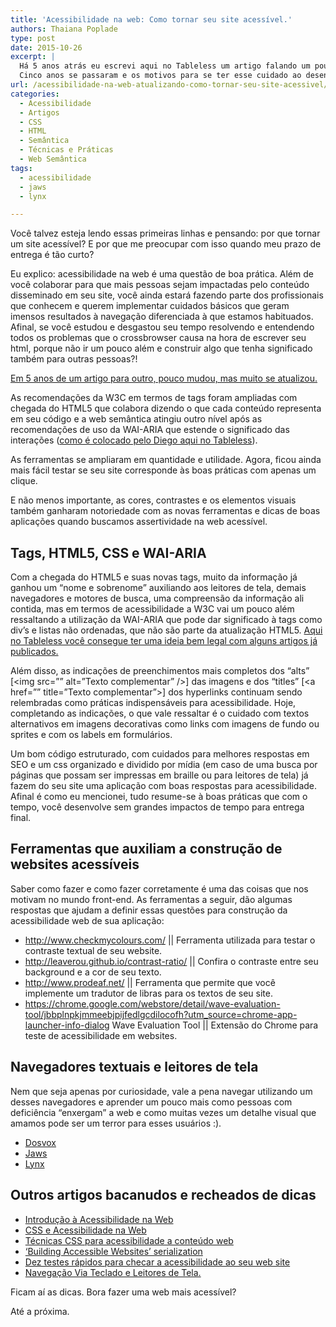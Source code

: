 ```yaml
---
title: 'Acessibilidade na web: Como tornar seu site acessível.'
authors: Thaiana Poplade
type: post
date: 2015-10-26
excerpt: |
  Há 5 anos atrás eu escrevi aqui no Tableless um artigo falando um pouco sobre acessibilidade na web.
  Cinco anos se passaram e os motivos para se ter esse cuidado ao desenvolver sua aplicação não mudaram, mas novas ferramentas surgiram para que você atenda cada vez mais às demandas dessa parcela da nossa sociedade que tem tanto direito de usufruir de seu website quanto as pessoas sem deficiência alguma.
url: /acessibilidade-na-web-atualizando-como-tornar-seu-site-acessivel/
categories:
  - Acessibilidade
  - Artigos
  - CSS
  - HTML
  - Semântica
  - Técnicas e Práticas
  - Web Semântica
tags:
  - acessibilidade
  - jaws
  - lynx

---
```

Você talvez esteja lendo essas primeiras linhas e pensando: por que tornar um site acessível? E por que me preocupar com isso quando meu prazo de entrega é tão curto?

Eu explico: acessibilidade na web é uma questão de boa prática. Além de você colaborar para que mais pessoas sejam impactadas pelo conteúdo disseminado em seu site, você ainda estará fazendo parte dos profissionais que conhecem e querem implementar cuidados básicos que geram imensos resultados à navegação diferenciada à que estamos habituados. Afinal, se você estudou e desgastou seu tempo resolvendo e entendendo todos os problemas que o crossbrowser causa na hora de escrever seu html, porque não ir um pouco além e construir algo que tenha significado também para outras pessoas?!

<a href="http://tableless.com.br/como-tornar-seu-website-acessivel/" target="_blank">Em 5 anos de um artigo para outro, pouco mudou, mas muito se atualizou.</a>

As recomendações da W3C em termos de tags foram ampliadas com chegada do HTML5 que colabora dizendo o que cada conteúdo representa em seu código e a web semântica atingiu outro nível após as recomendações de uso da WAI-ARIA que estende o significado das interações (<a href="http://tableless.com.br/wai-aria-estendendo-o-significado-das-interacoes/" target="_blank">como é colocado pelo Diego aqui no Tableless</a>).

As ferramentas se ampliaram em quantidade e utilidade. Agora, ficou ainda mais fácil testar se seu site corresponde às boas práticas com apenas um clique.

E não menos importante, as cores, contrastes e os elementos visuais também ganharam notoriedade com as novas ferramentas e dicas de boas aplicações quando buscamos assertividade na web acessível.

## Tags, HTML5, CSS e WAI-ARIA

Com a chegada do HTML5 e suas novas tags, muito da informação já ganhou um “nome e sobrenome” auxiliando aos leitores de tela, demais navegadores e motores de busca, uma compreensão da informação ali contida, mas em termos de acessibilidade a W3C vai um pouco além ressaltando a utilização da WAI-ARIA que pode dar significado à tags como div’s e listas não ordenadas, que não são parte da atualização HTML5. <a href="http://tableless.com.br/?s=wai-aria" target="_blank">Aqui no Tableless você consegue ter uma ideia bem legal com alguns artigos já publicados.</a>

Além disso, as indicações de preenchimentos mais completos dos “alts” [<img src=”” alt=”Texto complementar” />] das imagens e dos “titles” [<a href=”” title=”Texto complementar”></a>] dos hyperlinks continuam sendo relembradas como práticas indispensáveis para acessibilidade. Hoje, completando as indicações, o que vale ressaltar é o cuidado com textos alternativos em imagens decorativas como links com imagens de fundo ou sprites e com os labels em formulários.

Um bom código estruturado, com cuidados para melhores respostas em SEO e um css organizado e dividido por mídia (em caso de uma busca por páginas que possam ser impressas em braille ou para leitores de tela) já fazem do seu site uma aplicação com boas respostas para acessibilidade. Afinal é como eu mencionei, tudo resume-se à boas práticas que com o tempo, você desenvolve sem grandes impactos de tempo para entrega final.

## Ferramentas que auxiliam a construção de websites acessíveis

Saber como fazer e como fazer corretamente é uma das coisas que nos motivam no mundo front-end. As ferramentas a seguir, dão algumas respostas que ajudam a definir essas questões para construção da acessibilidade web de sua aplicação:

  * <a href="http://www.checkmycolours.com/" target="_blank">http://www.checkmycolours.com/</a> || Ferramenta utilizada para testar o contraste textual de seu website.
  * <a href="http://leaverou.github.io/contrast-ratio/" target="_blank">http://leaverou.github.io/contrast-ratio/</a> || Confira o contraste entre seu background e a cor de seu texto.
  * <a href="http://www.prodeaf.net/" target="_blank">http://www.prodeaf.net/</a> || Ferramenta que permite que você implemente um tradutor de libras para os textos de seu site.
  * <a href="https://chrome.google.com/webstore/detail/wave-evaluation-tool/jbbplnpkjmmeebjpijfedlgcdilocofh?utm_source=chrome-app-launcher-info-dialog" target="_blank">https://chrome.google.com/webstore/detail/wave-evaluation-tool/jbbplnpkjmmeebjpijfedlgcdilocofh?utm_source=chrome-app-launcher-info-dialog</a> Wave Evaluation Tool || Extensão do Chrome para teste de acessibilidade em websites.

## Navegadores textuais e leitores de tela

Nem que seja apenas por curiosidade, vale a pena navegar utilizando um desses navegadores e aprender um pouco mais como pessoas com deficiência “enxergam” a web e como muitas vezes um detalhe visual que amamos pode ser um terror para esses usuários :).

  * <a href="http://intervox.nce.ufrj.br/~hpdosvox/download.htm" target="_blank">Dosvox</a>
  * <a href="http://www.freedomscientific.com/Products/Blindness/JAWS" target="_blank">Jaws</a>
  * <a href="http://lynx.invisible-island.net/lynx2.8.7/index.html" target="_blank">Lynx</a>

## Outros artigos bacanudos e recheados de dicas

  * <a href="http://www.maujor.com/w3c/introwac.html" target="_blank">Introdução à Acessibilidade na Web</a>
  * <a href="http://blog.w3c.br/css-e-acessibilidade-na-web/" target="_blank">CSS e Acessibilidade na Web</a>
  * <a href="http://www.maujor.com/w3c/tec_css_acess.html" target="_blank">Técnicas CSS para acessibilidade a conteúdo web</a>
  * <a href="http://joeclark.org/book/sashay/serialization/" target="_blank">‘Building Accessible Websites’ serialization</a>
  * <a href="http://www.maujor.com/tutorial/acessibilidade/tentest.php" target="_blank">Dez testes rápidos para checar a acessibilidade ao seu web site</a>
  * <a href="http://www.acessibilidadelegal.com/33-leitores.php" target="_blank">Navegação Via Teclado e Leitores de Tela. </a>

Ficam aí as dicas. Bora fazer uma web mais acessível?

Até a próxima.